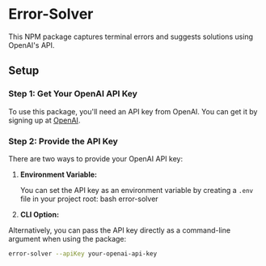 # Error-Solver

This NPM package captures terminal errors and suggests solutions using OpenAI's API.

## Setup

### Step 1: Get Your OpenAI API Key

To use this package, you'll need an API key from OpenAI. You can get it by signing up at [OpenAI](https://beta.openai.com/signup/).

### Step 2: Provide the API Key

There are two ways to provide your OpenAI API key:

1. **Environment Variable:**

   You can set the API key as an environment variable by creating a `.env` file in your project root:
   bash
  error-solver
   
2. **CLI Option:**

Alternatively, you can pass the API key directly as a command-line argument when using the package:

```bash
error-solver --apiKey your-openai-api-key


